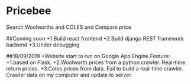 # Pricebee
Search Woolworths and COLES and Compare price

##Coming soon 
+1.Build react frontend
+2.Build django REST framework backend
+3.Under debugging

##18/09/2019
+Website start to run on Google App Engine.Feature:
+1.based on Flask.
+2.Woolworth prices from a python crawler. Real-time return prices.
+3.Coles prices from data. Fail to build a real-time crawler. Crawler data on my computer and update to server.

